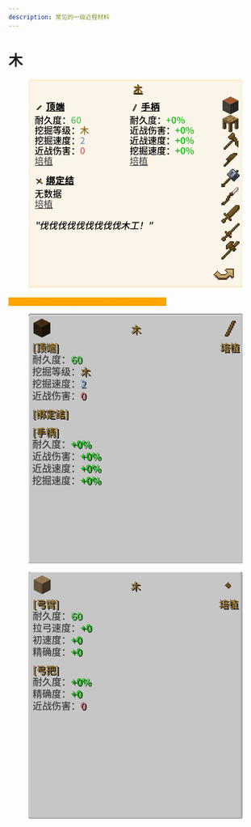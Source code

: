 ```yaml
---
description: 常见的一级近程材料
---
```


# 木

<figure><img src="../../.gitbook/assets/屏幕截图 2025-03-03 170425.png" alt=""><figcaption></figcaption></figure>

_<mark style="color:orange;background-color:orange;">**培植：工具在修复时,单位材料能提供更多耐久度。**</mark>_

<figure><img src="../../.gitbook/assets/170743.png" alt=""><figcaption></figcaption></figure>

<figure><img src="../../.gitbook/assets/170752.png" alt=""><figcaption></figcaption></figure>
